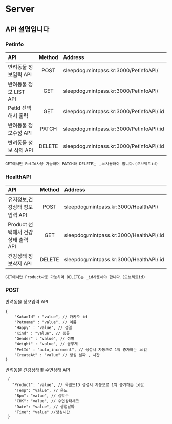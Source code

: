 # Server

## API 설명입니다

### Petinfo
API | Method | Address
:-----|:------:|:------|
반려동물 정보입력 API | POST | sleepdog.mintpass.kr:3000/PetinfoAPI/ |
반려동물 정보 LIST API | GET | sleepdog.mintpass.kr:3000/PetinfoAPI/ |
PetId 선택해서 출력 | GET | sleepdog.mintpass.kr:3000/PetinfoAPI/:id |
반려동물 정보수정 API | PATCH | sleepdog.mintpass.kr:3000/PetinfoAPI/:id |
반려동물 정보 삭제 API | DELETE | sleepdog.mintpass.kr:3000/PetinfoAPI/:id |

```
GET에서만 PetId사용 가능하며 PATCH와 DELETE는 _id사용해야 합니다.(오브젝트id)
```

### HealthAPI
API | Method | Address
:-----|:------:|:------|
유저정보,건강상태 정보입력 API| POST | sleepdog.mintpass.kr:3000/HealthAPI/ |
Product 선택해서 건강상태 출력 API | GET | sleepdog.mintpass.kr:3000/HealthAPI/:id |
건강상태 정보삭제 API | DELETE | sleepdog.mintpass.kr:3000/HealthAPI/:id |

```
GET에서만 Product사용 가능하며 DELETE는 _id사용해야 합니다.(오브젝트id)
```

### POST
반려동물 정보입력 API
```
{
    "KakaoId" : "value", // 카카오 id
    "Petname" : "value", // 이름
    "Happy" : "value", // 생일
    "Kind" : "value", // 종류
    "Gender" : "value", // 성별
    "Weight" : "value", // 몸무게
    "PetId" : "auto_increment", // 생성시 자동으로 1씩 증가하는 id값
    "CreateAt" : "value" // 생성 날짜 , 시간
}
```

반려동물 건강상태및 수면상태 API
```
 {
   "Product": "value", // 목밴드ID 생성시 자동으로 1씩 증가하는 id값
    "Temp": "value", // 온도
    "Bpm": "value", // 심박수
    "CHK": "value", // 수면상태체크
    "Date": "value", // 생성날짜
    "Time": "value" //생성시간
 }
```

